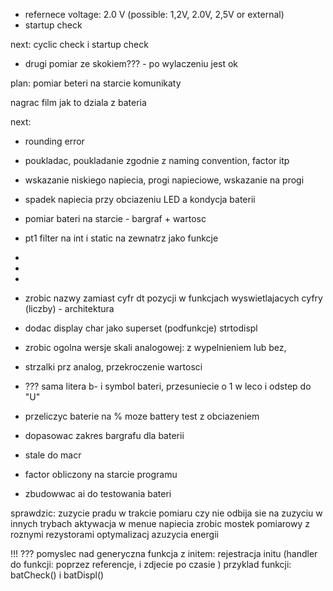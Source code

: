 
- refernece voltage: 2.0 V (possible: 1,2V, 2.0V, 2,5V or external)
- startup check


next: cyclic check i startup check
- drugi pomiar ze skokiem??? - po wylaczeniu jest ok


plan:
pomiar beteri na starcie
komunikaty






nagrac film jak to dziala z bateria


next:
- rounding error
- poukladac, poukladanie zgodnie z naming convention, factor itp
- wskazanie niskiego napiecia, progi napieciowe, wskazanie na progi
- spadek napiecia przy obciazeniu LED a kondycja baterii
- pomiar bateri na starcie - bargraf + wartosc

- pt1 filter na int i static na zewnatrz jako funkcje
- 
- 
- 
- zrobic nazwy zamiast cyfr dt pozycji w funkcjach wyswietlajacych cyfry (liczby) - architektura
- dodac display char jako superset (podfunkcje) strtodispl
- zrobic ogolna wersje skali analogowej: z wypelnieniem lub bez, 
- strzalki prz analog, przekroczenie wartosci
- ??? sama litera b- i symbol bateri, przesuniecie o 1 w leco i odstep do "U"
- przeliczyc baterie na % moze battery test z obciazeniem
- dopasowac zakres bargrafu dla baterii

- stale do macr
- factor obliczony na starcie programu
- zbudowwac ai do testowania bateri

sprawdzic:
zuzycie pradu w trakcie pomiaru
czy nie odbija sie na zuzyciu w innych trybach
aktywacja w menue napiecia
zrobic mostek pomiarowy z roznymi rezystorami
optymalizacj azuzycia energii



!!! ??? pomyslec nad generyczna funkcja z initem: rejestracja initu  (handler do funkcji: poprzez referencje, i zdjecie po czasie ) przyklad funkcji: batCheck() i batDispl()